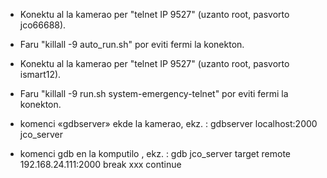 
* Konektu al la kamerao per "telnet IP 9527" (uzanto root, pasvorto jco66688).
* Faru "killall -9 auto_run.sh" por eviti fermi la konekton.

* Konektu al la kamerao per "telnet IP 9527" (uzanto root, pasvorto ismart12).
* Faru "killall -9 run.sh system-emergency-telnet" por eviti fermi la konekton.


 * komenci «gdbserver» ekde la kamerao, ekz. :
	gdbserver localhost:2000 jco_server	
 * komenci gdb en la komputilo , ekz. :
	gdb jco_server
	target remote 192.168.24.111:2000
	break xxx
	continue
